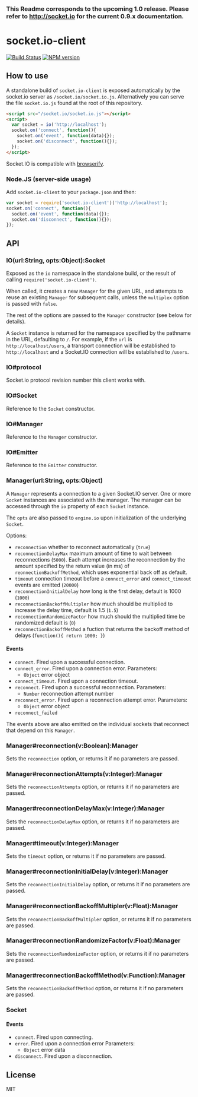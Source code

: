 ### This Readme corresponds to the upcoming 1.0 release. Please refer to http://socket.io for the current 0.9.x documentation.

# socket.io-client

[![Build Status](https://secure.travis-ci.org/LearnBoost/socket.io-client.png)](http://travis-ci.org/LearnBoost/socket.io-client)
[![NPM version](https://badge.fury.io/js/socket.io-client.png)](http://badge.fury.io/js/socket.io-client)

## How to use

A standalone build of `socket.io-client` is exposed automatically by the
socket.io server as `/socket.io/socket.io.js`. Alternatively you can
serve the file `socket.io.js` found at the root of this repository.

```html
<script src="/socket.io/socket.io.js"></script>
<script>
  var socket = io('http://localhost');
  socket.on('connect', function(){
    socket.on('event', function(data){});
    socket.on('disconnect', function(){});
  });
</script>
```

Socket.IO is compatible with [browserify](http://browserify.org/).

### Node.JS (server-side usage)

  Add `socket.io-client` to your `package.json` and then:

  ```js
  var socket = require('socket.io-client')('http://localhost');
  socket.on('connect', function(){
    socket.on('event', function(data){});
    socket.on('disconnect', function(){});
  });
  ```

## API

### IO(url:String, opts:Object):Socket

  Exposed as the `io` namespace in the standalone build, or the result
  of calling `require('socket.io-client')`.

  When called, it creates a new `Manager` for the given URL, and attempts
  to reuse an existing `Manager` for subsequent calls, unless the
  `multiplex` option is passed with `false`.

  The rest of the options are passed to the `Manager` constructor (see below
  for details).

  A `Socket` instance is returned for the namespace specified by the
  pathname in the URL, defaulting to `/`. For example, if the `url` is
  `http://localhost/users`, a transport connection will be established to
  `http://localhost` and a Socket.IO connection will be established to
  `/users`.

### IO#protocol

  Socket.io protocol revision number this client works with.

### IO#Socket

  Reference to the `Socket` constructor.

### IO#Manager

  Reference to the `Manager` constructor.

### IO#Emitter

  Reference to the `Emitter` constructor.

### Manager(url:String, opts:Object)

  A `Manager` represents a connection to a given Socket.IO server. One or
  more `Socket` instances are associated with the manager. The manager
  can be accessed through the `io` property of each `Socket` instance.

  The `opts` are also passed to `engine.io` upon initialization of the
  underlying `Socket`.

  Options:
  - `reconnection` whether to reconnect automatically (`true`)
  - `reconnectionDelayMax` maximum amount of time to wait between
    reconnections (`5000`). Each attempt increases the reconnection by
    the amount specified by the return value (in ms) of `reonnectionBackoffMethod`, which uses exponential back off as default.
  - `timeout` connection timeout before a `connect_error`
    and `connect_timeout` events are emitted (`20000`)
  - `reconnectionInitialDelay` how long is the first delay, default is 1000 (`1000`)
  - `reconnectionBackoffMultipler` how much should be multiplied to increase the delay time, default is 1.5 (`1.5`)
  - `reconnectionRandomizeFactor` how much should the multiplied time be randomized default is (`0`)
  - `reconnectionBackoffMethod` a fuction that returns the backoff method of delays (`function(){ return 1000; }`)

#### Events

  - `connect`. Fired upon a successful connection.
  - `connect_error`. Fired upon a connection error.
    Parameters:
      - `Object` error object
  - `connect_timeout`. Fired upon a connection timeout.
  - `reconnect`. Fired upon a successful reconnection.
    Parameters:
      - `Number` reconnection attempt number
  - `reconnect_error`. Fired upon a reconnection attempt error.
    Parameters:
      - `Object` error object
  - `reconnect_failed`

The events above are also emitted on the individual sockets that
reconnect that depend on this `Manager`.

### Manager#reconnection(v:Boolean):Manager

  Sets the `reconnection` option, or returns it if no parameters
  are passed.

### Manager#reconnectionAttempts(v:Integer):Manager

  Sets the `reconnectionAttempts` option, or returns it if no parameters
  are passed.

### Manager#reconnectionDelayMax(v:Integer):Manager

  Sets the `reconnectionDelayMax` option, or returns it if no parameters
  are passed.

### Manager#timeout(v:Integer):Manager

  Sets the `timeout` option, or returns it if no parameters
  are passed.

### Manager#reconnectionInitialDelay(v:Integer):Manager

  Sets the `reconnectionInitialDelay` option, or returns it if no parameters
  are passed.

### Manager#reconnectionBackoffMultipler(v:Float):Manager

  Sets the `reconnectionBackoffMultipler` option, or returns it if no parameters
  are passed.

### Manager#reconnectionRandomizeFactor(v:Float):Manager

  Sets the `reconnectionRandomizeFactor` option, or returns it if no parameters
  are passed.

### Manager#reconnectionBackoffMethod(v:Function):Manager

  Sets the `reconnectionBackoffMethod` option, or returns it if no parameters
  are passed.

### Socket

#### Events

  - `connect`. Fired upon connecting.
  - `error`. Fired upon a connection error
    Parameters:
      - `Object` error data
  - `disconnect`. Fired upon a disconnection.

## License

MIT
